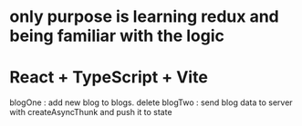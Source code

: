 # only purpose is learning redux and being familiar with the logic

# React + TypeScript + Vite

blogOne : add new blog to blogs. delete
blogTwo : send blog data to server with createAsyncThunk and push it to state
